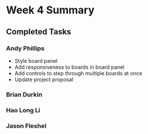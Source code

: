 # Week 4 Summary

## Completed Tasks

### Andy Phillips
* Style board panel
* Add responsiveness to boards in board panel
* Add controls to step through multiple boards at once
* Update project proposal

### Brian Durkin

### Hao Long Li


### Jason Fleshel
